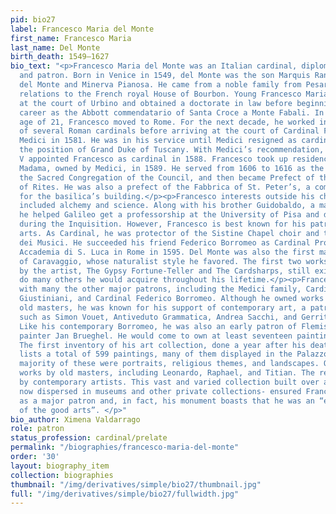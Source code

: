```yaml
---
pid: bio27
label: Francesco Maria del Monte
first_name: Francesco Maria
last_name: Del Monte
birth_death: 1549–1627
bio_text: "<p>Francesco Maria del Monte was an Italian cardinal, diplomat, art collector,
  and patron. Born in Venice in 1549, del Monte was the son Marquis Ranieri Bourbon
  del Monte and Minerva Pianosa. He came from a noble family from Pesaro with distant
  relations to the French royal House of Bourbon. Young Francesco Maria was educated
  at the court of Urbino and obtained a doctorate in law before beginning an ecclesiastical
  career as the Abbott commendatario of Santa Croce a Monte Fabali. In 1570, at the
  age of 21, Francesco moved to Rome. For the next decade, he worked in the courts
  of several Roman cardinals before arriving at the court of Cardinal Ferdinando de
  Medici in 1581. He was in his service until Medici resigned as cardinal to assume
  the position of Grand Duke of Tuscany. With Medici’s recommendation, Pope Sixtus
  V appointed Francesco as cardinal in 1588. Francesco took up residence in the Palazzo
  Madama, owned by Medici, in 1589. He served from 1606 to 1616 as the Prefect of
  the Sacred Congregation of the Council, and then became Prefect of the Sacred Congregation
  of Rites. He was also a prefect of the Fabbrica of St. Peter’s, a committee responsible
  for the basilica’s building.</p><p>Francesco interests outside his church career
  included alchemy and science. Along with his brother Guidobaldo, a mathematician,
  he helped Galileo get a professorship at the University of Pisa and defended him
  during the Inquisition. However, Francesco is best known for his patronage of the
  arts. As Cardinal, he was protector of the Sistine Chapel choir and the Congregazione
  dei Musici. He succeeded his friend Federico Borromeo as Cardinal Protector of the
  Accademia di S. Luca in Rome in 1595. Del Monte was also the first major patron
  of Caravaggio, whose naturalist style he favored. The first two works he acquired
  by the artist, The Gypsy Fortune-Teller and The Cardsharps, still exist today, as
  do many others he would acquire throughout his lifetime.</p><p>Francesco was connected
  with many the other major patrons, including the Medici family, Cardinal Benedetto
  Giustiniani, and Cardinal Federico Borromeo. Although he owned works by fifteenth-century
  old masters, he was known for his support of contemporary art, a patron of artists
  such as Simon Vouet, Antiveduto Grammatica, Andrea Sacchi, and Gerrit van Honthorst.
  Like his contemporary Borromeo, he was also an early patron of Flemish landscape
  painter Jan Brueghel. He would come to own at least seventeen paintings by Brueghel.
  The first inventory of his art collection, done a year after his death in 1626,
  lists a total of 599 paintings, many of them displayed in the Palazzo Madama. The
  majority of these were portraits, religious themes, and landscapes. One third were
  works by old masters, including Leonardo, Raphael, and Titian. The rest were all
  by contemporary artists. This vast and varied collection built over a lifetime-
  now dispersed in museums and other private collections- ensured Francesco’s position
  as a major patron and, in fact, his monument boasts that he was an “excellent patron
  of the good arts”. </p>"
bio_author: Ximena Valdarrago
role: patron
status_profession: cardinal/prelate
permalink: "/biographies/francesco-maria-del-monte"
order: '30'
layout: biography_item
collection: biographies
thumbnail: "/img/derivatives/simple/bio27/thumbnail.jpg"
full: "/img/derivatives/simple/bio27/fullwidth.jpg"
---
```

